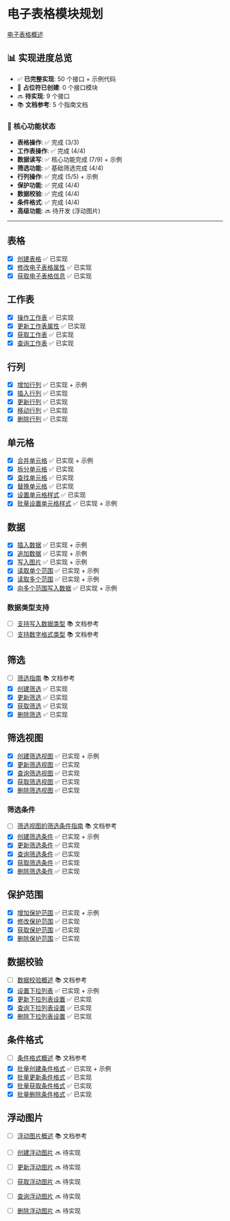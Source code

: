 # 电子表格模块规划

[电子表格概述](https://open.feishu.cn/document/server-docs/docs/sheets-v3/overview)

## 📊 实现进度总览

- ✅ **已完整实现**: 50 个接口 + 示例代码
- 🚧 **占位符已创建**: 0 个接口模块
- 🔜 **待实现**: 9 个接口
- 📚 **文档参考**: 5 个指南文档

### 🎯 核心功能状态
- **表格操作**: ✅ 完成 (3/3)
- **工作表操作**: ✅ 完成 (4/4)  
- **数据读写**: ✅ 核心功能完成 (7/9) + 示例
- **筛选功能**: ✅ 基础筛选完成 (4/4)
- **行列操作**: ✅ 完成 (5/5) + 示例
- **保护功能**: ✅ 完成 (4/4)
- **数据校验**: ✅ 完成 (4/4)
- **条件格式**: ✅ 完成 (4/4)
- **高级功能**: 🔜 待开发 (浮动图片)

---

## 表格

- [x] [创建表格](https://open.feishu.cn/document/ukTMukTMukTM/uUDN04SN0QjL1QDN/sheets-v3/spreadsheet/create) ✅ 已实现
- [x] [修改电子表格属性](https://open.feishu.cn/document/ukTMukTMukTM/uUDN04SN0QjL1QDN/sheets-v3/spreadsheet/patch) ✅ 已实现
- [x] [获取电子表格信息](https://open.feishu.cn/document/ukTMukTMukTM/uUDN04SN0QjL1QDN/sheets-v3/spreadsheet/get) ✅ 已实现

## 工作表

- [x] [操作工作表](https://open.feishu.cn/document/ukTMukTMukTM/uYTMzUjL2EzM14iNxMTN) ✅ 已实现
- [x] [更新工作表属性](https://open.feishu.cn/document/ukTMukTMukTM/ugjMzUjL4IzM14COyMTN) ✅ 已实现
- [x] [获取工作表](https://open.feishu.cn/document/server-docs/docs/sheets-v3/spreadsheet-sheet/query) ✅ 已实现
- [x] [查询工作表](https://open.feishu.cn/document/server-docs/docs/sheets-v3/spreadsheet-sheet/get) ✅ 已实现

## 行列

- [x] [增加行列](https://open.feishu.cn/document/server-docs/docs/sheets-v3/sheet-rowcol/add-rows-or-columns) ✅ 已实现 + 示例
- [x] [插入行列](https://open.feishu.cn/document/server-docs/docs/sheets-v3/sheet-rowcol/insert-rows-or-columns) ✅ 已实现
- [x] [更新行列](https://open.feishu.cn/document/server-docs/docs/sheets-v3/sheet-rowcol/update-rows-or-columns) ✅ 已实现
- [x] [移动行列](https://open.feishu.cn/document/server-docs/docs/sheets-v3/sheet-rowcol/move_dimension) ✅ 已实现
- [x] [删除行列](https://open.feishu.cn/document/server-docs/docs/sheets-v3/sheet-rowcol/-delete-rows-or-columns) ✅ 已实现

## 单元格

- [x] [合并单元格](https://open.feishu.cn/document/server-docs/docs/sheets-v3/data-operation/merge-cells) ✅ 已实现 + 示例
- [x] [拆分单元格](https://open.feishu.cn/document/server-docs/docs/sheets-v3/data-operation/split-cells) ✅ 已实现
- [x] [查找单元格](https://open.feishu.cn/document/server-docs/docs/sheets-v3/data-operation/find) ✅ 已实现
- [x] [替换单元格](https://open.feishu.cn/document/server-docs/docs/sheets-v3/data-operation/replace) ✅ 已实现
- [x] [设置单元格样式](https://open.feishu.cn/document/server-docs/docs/sheets-v3/data-operation/set-cell-style) ✅ 已实现
- [x] [批量设置单元格样式](https://open.feishu.cn/document/server-docs/docs/sheets-v3/data-operation/batch-set-cell-style) ✅ 已实现 + 示例

## 数据

- [x] [插入数据](https://open.feishu.cn/document/server-docs/docs/sheets-v3/data-operation/prepend-data) ✅ 已实现 + 示例
- [x] [追加数据](https://open.feishu.cn/document/server-docs/docs/sheets-v3/data-operation/append-data) ✅ 已实现 + 示例
- [x] [写入图片](https://open.feishu.cn/document/server-docs/docs/sheets-v3/data-operation/write-images) ✅ 已实现 + 示例
- [x] [读取单个范围](https://open.feishu.cn/document/server-docs/docs/sheets-v3/data-operation/reading-a-single-range) ✅ 已实现 + 示例
- [x] [读取多个范围](https://open.feishu.cn/document/server-docs/docs/sheets-v3/data-operation/reading-multiple-ranges) ✅ 已实现 + 示例
- [x] [向多个范围写入数据](https://open.feishu.cn/document/server-docs/docs/sheets-v3/data-operation/write-data-to-multiple-ranges) ✅ 已实现 + 示例

### 数据类型支持
- [ ] [支持写入数据类型](https://open.feishu.cn/document/server-docs/docs/sheets-v3/data-types-supported-by-sheets) 📚 文档参考
- [ ] [支持数字格式类型](https://open.feishu.cn/document/server-docs/docs/sheets-v3/data-formats-supported-by-sheets) 📚 文档参考

## 筛选

- [ ] [筛选指南](https://open.feishu.cn/document/server-docs/docs/sheets-v3/spreadsheet-sheet-filter/filter-user-guide) 📚 文档参考
- [x] [创建筛选](https://open.feishu.cn/document/server-docs/docs/sheets-v3/spreadsheet-sheet-filter/create) ✅ 已实现
- [x] [更新筛选](https://open.feishu.cn/document/server-docs/docs/sheets-v3/spreadsheet-sheet-filter/update) ✅ 已实现
- [x] [获取筛选](https://open.feishu.cn/document/server-docs/docs/sheets-v3/spreadsheet-sheet-filter/get) ✅ 已实现
- [x] [删除筛选](https://open.feishu.cn/document/server-docs/docs/sheets-v3/spreadsheet-sheet-filter/delete) ✅ 已实现

## 筛选视图

- [x] [创建筛选视图](https://open.feishu.cn/document/server-docs/docs/sheets-v3/spreadsheet-sheet-filter_view/create) ✅ 已实现 + 示例
- [x] [更新筛选视图](https://open.feishu.cn/document/server-docs/docs/sheets-v3/spreadsheet-sheet-filter_view/patch) ✅ 已实现
- [x] [查询筛选视图](https://open.feishu.cn/document/server-docs/docs/sheets-v3/spreadsheet-sheet-filter_view/query) ✅ 已实现
- [x] [获取筛选视图](https://open.feishu.cn/document/server-docs/docs/sheets-v3/spreadsheet-sheet-filter_view/get) ✅ 已实现
- [x] [删除筛选视图](https://open.feishu.cn/document/server-docs/docs/sheets-v3/spreadsheet-sheet-filter_view/delete) ✅ 已实现

### 筛选条件

- [ ] [筛选视图的筛选条件指南](https://open.feishu.cn/document/server-docs/docs/sheets-v3/spreadsheet-sheet-filter_view/spreadsheet-sheet-filter_view-condition/filter-view-condition-user-guide) 📚 文档参考
- [x] [创建筛选条件](https://open.feishu.cn/document/server-docs/docs/sheets-v3/spreadsheet-sheet-filter_view/spreadsheet-sheet-filter_view-condition/create) ✅ 已实现 + 示例
- [x] [更新筛选条件](https://open.feishu.cn/document/server-docs/docs/sheets-v3/spreadsheet-sheet-filter_view/spreadsheet-sheet-filter_view-condition/update) ✅ 已实现
- [x] [查询筛选条件](https://open.feishu.cn/document/server-docs/docs/sheets-v3/spreadsheet-sheet-filter_view/spreadsheet-sheet-filter_view-condition/query) ✅ 已实现
- [x] [获取筛选条件](https://open.feishu.cn/document/server-docs/docs/sheets-v3/spreadsheet-sheet-filter_view/spreadsheet-sheet-filter_view-condition/get) ✅ 已实现
- [x] [删除筛选条件](https://open.feishu.cn/document/server-docs/docs/sheets-v3/spreadsheet-sheet-filter_view/spreadsheet-sheet-filter_view-condition/delete) ✅ 已实现

## 保护范围

- [x] [增加保护范围](https://open.feishu.cn/document/server-docs/docs/sheets-v3/protect-range/add-locked-cells) ✅ 已实现 + 示例
- [x] [修改保护范围](https://open.feishu.cn/document/server-docs/docs/sheets-v3/protect-range/modify-protection-scopes) ✅ 已实现
- [x] [获取保护范围](https://open.feishu.cn/document/server-docs/docs/sheets-v3/protect-range/retrieve-protection-scopes) ✅ 已实现
- [x] [删除保护范围](https://open.feishu.cn/document/server-docs/docs/sheets-v3/protect-range/delete-protection-scopes) ✅ 已实现

## 数据校验

- [ ] [数据校验概述](https://open.feishu.cn/document/server-docs/docs/sheets-v3/datavalidation/datavalidation-guide) 📚 文档参考
- [x] [设置下拉列表](https://open.feishu.cn/document/server-docs/docs/sheets-v3/datavalidation/set-dropdown) ✅ 已实现 + 示例
- [x] [更新下拉列表设置](https://open.feishu.cn/document/server-docs/docs/sheets-v3/datavalidation/update-datavalidation) ✅ 已实现
- [x] [查询下拉列表设置](https://open.feishu.cn/document/server-docs/docs/sheets-v3/datavalidation/query-datavalidation) ✅ 已实现
- [x] [删除下拉列表设置](https://open.feishu.cn/document/server-docs/docs/sheets-v3/datavalidation/delete-datavalidation) ✅ 已实现

## 条件格式

- [ ] [条件格式概述](https://open.feishu.cn/document/server-docs/docs/sheets-v3/conditionformat/condition-format-guide) 📚 文档参考
- [x] [批量创建条件格式](https://open.feishu.cn/document/server-docs/docs/sheets-v3/conditionformat/condition-format-set) ✅ 已实现 + 示例
- [x] [批量更新条件格式](https://open.feishu.cn/document/server-docs/docs/sheets-v3/conditionformat/condition-format-update) ✅ 已实现
- [x] [批量获取条件格式](https://open.feishu.cn/document/server-docs/docs/sheets-v3/conditionformat/condition-format-get) ✅ 已实现
- [x] [批量删除条件格式](https://open.feishu.cn/document/server-docs/docs/sheets-v3/conditionformat/condition-format-delete) ✅ 已实现

## 浮动图片

- [ ] [浮动图片概述](https://open.feishu.cn/document/server-docs/docs/sheets-v3/spreadsheet-sheet-float_image/float-image-user-guide) 📚 文档参考
- [ ] [创建浮动图片](https://open.feishu.cn/document/server-docs/docs/sheets-v3/spreadsheet-sheet-float_image/create) 🔜 待实现
- [ ] [更新浮动图片](https://open.feishu.cn/document/server-docs/docs/sheets-v3/spreadsheet-sheet-float_image/patch) 🔜 待实现
- [ ] [获取浮动图片](https://open.feishu.cn/document/server-docs/docs/sheets-v3/spreadsheet-sheet-float_image/get) 🔜 待实现
- [ ] [查询浮动图片](https://open.feishu.cn/document/server-docs/docs/sheets-v3/spreadsheet-sheet-float_image/query) 🔜 待实现
- [ ] [删除浮动图片](https://open.feishu.cn/document/server-docs/docs/sheets-v3/spreadsheet-sheet-float_image/delete) 🔜 待实现

